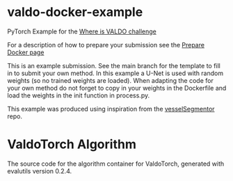 # valdo-docker-example

PyTorch Example for the [Where is VALDO challenge](https://valdo.grand-challenge.org/)

For a description of how to prepare your submission see the [Prepare Docker page](https://valdo.grand-challenge.org/Docker/)

This is an example submission. See the main branch for the template to fill in to submit your own method.
In this example a U-Net is used with random weights (so no trained weights are loaded). When adapting the code for your own method do not forget to copy in your weights in the Dockerfile and load the weights in the init function in process.py.

This example was produced using inspiration from the [vesselSegmentor](https://github.com/DIAGNijmegen/drive-vessels-unet/tree/master/vesselSegmentor) repo.

# ValdoTorch Algorithm

The source code for the algorithm container for
ValdoTorch, generated with
evalutils version 0.2.4.

